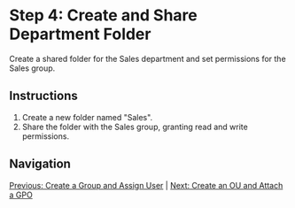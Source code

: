 # Step 4: Create and Share Department Folder

Create a shared folder for the Sales department and set permissions for the Sales group.

## Instructions

1. Create a new folder named "Sales".
2. Share the folder with the Sales group, granting read and write permissions.

## Navigation

[Previous: Create a Group and Assign User](step3.md) | [Next: Create an OU and Attach a GPO](step5.md)

